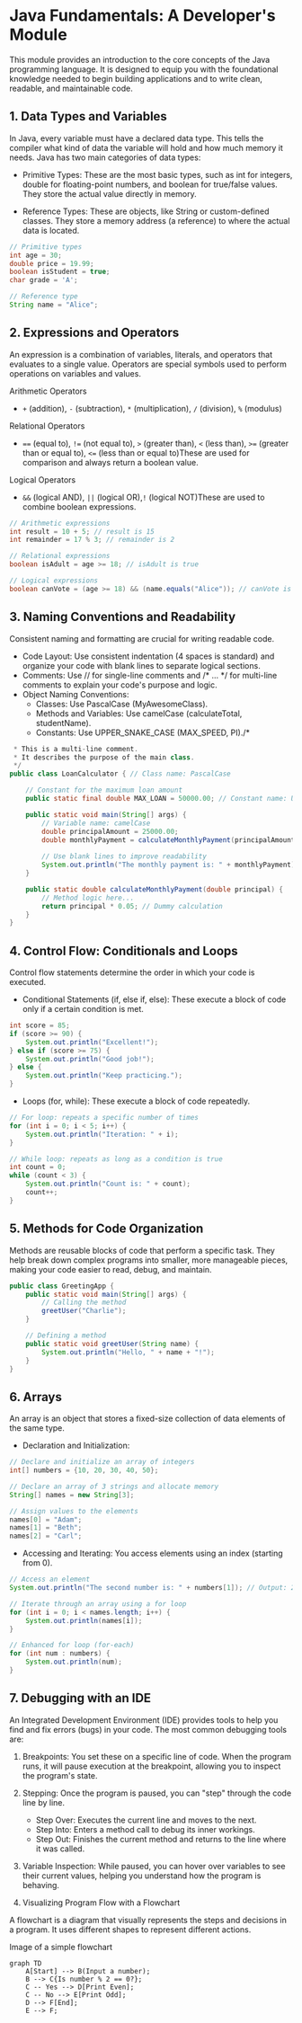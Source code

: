 # Java Fundamentals: A Developer's Module

This module provides an introduction to the core concepts of the Java programming language. It is designed to equip you with the foundational knowledge needed to begin building applications and to write clean, readable, and maintainable code.

## 1. Data Types and Variables

In Java, every variable must have a declared data type. This tells the compiler what kind of data the variable will hold and how much memory it needs. Java has two main categories of data types:

* Primitive Types: These are the most basic types, such as int for integers, double for floating-point numbers, and boolean for true/false values. They store the actual value directly in memory.

* Reference Types: These are objects, like String or custom-defined classes. They store a memory address (a reference) to where the actual data is located.

```Java
// Primitive types
int age = 30;
double price = 19.99;
boolean isStudent = true;
char grade = 'A';

// Reference type
String name = "Alice";
```

## 2. Expressions and Operators

An expression is a combination of variables, literals, and operators that evaluates to a single value. Operators are special symbols used to perform operations on variables and values.

Arithmetic Operators
* `+` (addition), `-` (subtraction), `*` (multiplication), `/` (division), `%` (modulus)

Relational Operators
* `==` (equal to), `!=` (not equal to), `>` (greater than), `<` (less than), `>=` (greater than or equal to), `<=` (less than or equal to)These are used for comparison and always return a boolean value.

Logical Operators
* `&&` (logical AND), `||` (logical OR),`!` (logical NOT)These are used to combine boolean expressions.

```Java
// Arithmetic expressions
int result = 10 + 5; // result is 15
int remainder = 17 % 3; // remainder is 2

// Relational expressions
boolean isAdult = age >= 18; // isAdult is true

// Logical expressions
boolean canVote = (age >= 18) && (name.equals("Alice")); // canVote is true
```

## 3. Naming Conventions and Readability

Consistent naming and formatting are crucial for writing readable code.

* Code Layout: Use consistent indentation (4 spaces is standard) and organize your code with blank lines to separate logical sections.
* Comments: Use // for single-line comments and /* ... */ for multi-line comments to explain your code's purpose and logic.
* Object Naming Conventions:
    * Classes: Use PascalCase (MyAwesomeClass).
    * Methods and Variables: Use camelCase (calculateTotal, studentName).
    * Constants: Use UPPER_SNAKE_CASE (MAX_SPEED, PI)./*

```java
 * This is a multi-line comment.
 * It describes the purpose of the main class.
 */
public class LoanCalculator { // Class name: PascalCase

    // Constant for the maximum loan amount
    public static final double MAX_LOAN = 50000.00; // Constant name: UPPER_SNAKE_CASE

    public static void main(String[] args) {
        // Variable name: camelCase
        double principalAmount = 25000.00; 
        double monthlyPayment = calculateMonthlyPayment(principalAmount); // Method name: camelCase
        
        // Use blank lines to improve readability
        System.out.println("The monthly payment is: " + monthlyPayment);
    }

    public static double calculateMonthlyPayment(double principal) {
        // Method logic here...
        return principal * 0.05; // Dummy calculation
    }
}
```

## 4. Control Flow: Conditionals and Loops

Control flow statements determine the order in which your code is executed.
* Conditional Statements (if, else if, else): These execute a block of code only if a certain condition is met.

```java
int score = 85;
if (score >= 90) {
    System.out.println("Excellent!");
} else if (score >= 75) {
    System.out.println("Good job!");
} else {
    System.out.println("Keep practicing.");
}
```
* Loops (for, while): These execute a block of code repeatedly.

```java
// For loop: repeats a specific number of times
for (int i = 0; i < 5; i++) {
    System.out.println("Iteration: " + i);
}

// While loop: repeats as long as a condition is true
int count = 0;
while (count < 3) {
    System.out.println("Count is: " + count);
    count++;
}
```

## 5. Methods for Code Organization

Methods are reusable blocks of code that perform a specific task. They help break down complex programs into smaller, more manageable pieces, making your code easier to read, debug, and maintain.

```java
public class GreetingApp {
    public static void main(String[] args) {
        // Calling the method
        greetUser("Charlie");
    }

    // Defining a method
    public static void greetUser(String name) {
        System.out.println("Hello, " + name + "!");
    }
}
```

## 6. Arrays

An array is an object that stores a fixed-size collection of data elements of the same type.

* Declaration and Initialization:

```java
// Declare and initialize an array of integers
int[] numbers = {10, 20, 30, 40, 50};

// Declare an array of 3 strings and allocate memory
String[] names = new String[3];

// Assign values to the elements
names[0] = "Adam";
names[1] = "Beth";
names[2] = "Carl";
```

* Accessing and Iterating: You access elements using an index (starting from 0).

```java
// Access an element
System.out.println("The second number is: " + numbers[1]); // Output: 20

// Iterate through an array using a for loop
for (int i = 0; i < names.length; i++) {
    System.out.println(names[i]);
}

// Enhanced for loop (for-each)
for (int num : numbers) {
    System.out.println(num);
}
```

## 7. Debugging with an IDE

An Integrated Development Environment (IDE) provides tools to help you find and fix errors (bugs) in your code. The most common debugging tools are:

1. Breakpoints: You set these on a specific line of code. When the program runs, it will pause execution at the breakpoint, allowing you to inspect the program's state.
2. Stepping: Once the program is paused, you can "step" through the code line by line.

    * Step Over: Executes the current line and moves to the next.
    * Step Into: Enters a method call to debug its inner workings.
    * Step Out: Finishes the current method and returns to the line where it was called.
3. Variable Inspection: While paused, you can hover over variables to see their current values, helping you understand how the program is behaving.

8. Visualizing Program Flow with a Flowchart

A flowchart is a diagram that visually represents the steps and decisions in a program. It uses different shapes to represent different actions.

Image of a simple flowchart

```mermaid
graph TD  
    A[Start] --> B(Input a number);
    B --> C{Is number % 2 == 0?};
    C -- Yes --> D[Print Even];
    C -- No --> E[Print Odd];
    D --> F[End];
    E --> F;
```